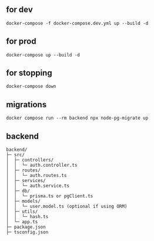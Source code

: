 ## for dev

```shell
docker-compose -f docker-compose.dev.yml up --build -d
```

## for prod

```shell
docker-compose up --build -d
```

## for stopping

```shell
docker-compose down
```

## migrations

```shell
docker compose run --rm backend npx node-pg-migrate up
```

## backend

```
backend/
├─ src/
│  ├─ controllers/
│  │  └─ auth.controller.ts
│  ├─ routes/
│  │  └─ auth.routes.ts
│  ├─ services/
│  │  └─ auth.service.ts
│  ├─ db/
│  │  └─ prisma.ts or pgClient.ts
│  ├─ models/
│  │  └─ user.model.ts (optional if using ORM)
│  ├─ utils/
│  │  └─ hash.ts
│  └─ app.ts
├─ package.json
├─ tsconfig.json
```
